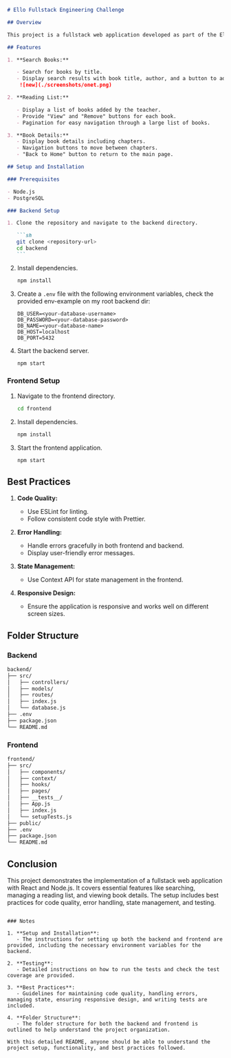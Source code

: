 

````markdown
# Ello Fullstack Engineering Challenge

## Overview

This project is a fullstack web application developed as part of the Ello Fullstack Engineering Challenge. The application allows teachers to search for books and manage a reading list. It consists of a React frontend and a Node.js backend with a PostgreSQL database.

## Features

1. **Search Books:**

   - Search for books by title.
   - Display search results with book title, author, and a button to add the book to the reading list.
    ![new](./screenshots/onet.png) 

2. **Reading List:**

   - Display a list of books added by the teacher.
   - Provide "View" and "Remove" buttons for each book.
   - Pagination for easy navigation through a large list of books.

3. **Book Details:**
   - Display book details including chapters.
   - Navigation buttons to move between chapters.
   - "Back to Home" button to return to the main page.

## Setup and Installation

### Prerequisites

- Node.js
- PostgreSQL

### Backend Setup

1. Clone the repository and navigate to the backend directory.

   ```sh
   git clone <repository-url>
   cd backend
   ```
````

2. Install dependencies.

   ```sh
   npm install
   ```

3. Create a `.env` file with the following environment variables, check the provided env-example on my root backend dir:

   ```env
   DB_USER=<your-database-username>
   DB_PASSWORD=<your-database-password>
   DB_NAME=<your-database-name>
   DB_HOST=localhost
   DB_PORT=5432
   ```

4. Start the backend server.

   ```sh
   npm start
   ```

### Frontend Setup

1. Navigate to the frontend directory.

   ```sh
   cd frontend
   ```

2. Install dependencies.

   ```sh
   npm install
   ```

3. Start the frontend application.

   ```sh
   npm start
   ```


## Best Practices

1. **Code Quality:**

   - Use ESLint for linting.
   - Follow consistent code style with Prettier.

2. **Error Handling:**

   - Handle errors gracefully in both frontend and backend.
   - Display user-friendly error messages.

3. **State Management:**

   - Use Context API for state management in the frontend.

4. **Responsive Design:**

   - Ensure the application is responsive and works well on different screen sizes.

## Folder Structure

### Backend

```sh
backend/
├── src/
│   ├── controllers/
│   ├── models/
│   ├── routes/
│   ├── index.js
│   └── database.js
├── .env
├── package.json
└── README.md
```

### Frontend

```sh
frontend/
├── src/
│   ├── components/
│   ├── context/
│   ├── hooks/
│   ├── pages/
│   ├── __tests__/
│   ├── App.js
│   ├── index.js
│   └── setupTests.js
├── public/
├── .env
├── package.json
└── README.md
```

## Conclusion

This project demonstrates the implementation of a fullstack web application with React and Node.js. It covers essential features like searching, managing a reading list, and viewing book details. The setup includes best practices for code quality, error handling, state management, and testing.

```

### Notes

1. **Setup and Installation**:
   - The instructions for setting up both the backend and frontend are provided, including the necessary environment variables for the backend.

2. **Testing**:
   - Detailed instructions on how to run the tests and check the test coverage are provided.

3. **Best Practices**:
   - Guidelines for maintaining code quality, handling errors, managing state, ensuring responsive design, and writing tests are included.

4. **Folder Structure**:
   - The folder structure for both the backend and frontend is outlined to help understand the project organization.

With this detailed README, anyone should be able to understand the project setup, functionality, and best practices followed.
```
